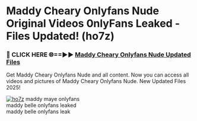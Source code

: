 # Maddy Cheary Onlyfans Nude Original Videos 0nlyFans Leaked - Files Updated! (ho7z)

<h3>🔴 CLICK HERE 🌐==►► <a href="https://tinyurl.com/x26r9saj" rel="nofollow">Maddy Cheary Onlyfans Nude Updated Files</a></h3>

Get Maddy Cheary Onlyfans Nude and all content. Now you can access all videos and pictures of Maddy Cheary Onlyfans Nude. New Updated Files 2025!

[![ho7z](https://i.imgur.com/LkgZPqh.gif)](https://tinyurl.com/x26r9saj)
maddy maye onlyfans<br>
maddy belle onlyfans leaked<br>
maddy belle onlyfans leak